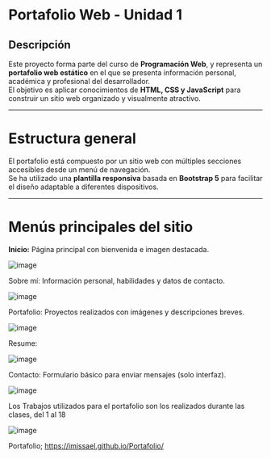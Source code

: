 # Portafolio Web - Unidad 1

## Descripción

Este proyecto forma parte del curso de **Programación Web**, y representa un **portafolio web estático** en el que se presenta información personal, académica y profesional del desarrollador.  
El objetivo es aplicar conocimientos de **HTML, CSS y JavaScript** para construir un sitio web organizado y visualmente atractivo.

---

# Estructura general

El portafolio está compuesto por un sitio web con múltiples secciones accesibles desde un menú de navegación.  
Se ha utilizado una **plantilla responsiva** basada en **Bootstrap 5** para facilitar el diseño adaptable a diferentes dispositivos.

---

# Menús principales del sitio


**Inicio:** Página principal con bienvenida e imagen destacada.


![image](https://github.com/user-attachments/assets/55962c4f-4695-4687-bd61-2a7fb1214e99)


Sobre mí: Información personal, habilidades y datos de contacto.


![image](https://github.com/user-attachments/assets/bd65c5ba-93fe-43a1-b350-c9f50b4e3c57)


Portafolio: Proyectos realizados con imágenes y descripciones breves.


![image](https://github.com/user-attachments/assets/9a7e8b34-28aa-4abd-b534-a452df6e9ce0)


Resume:


![image](https://github.com/user-attachments/assets/819de122-48c4-421b-ac3a-94402b5afca2)



Contacto: Formulario básico para enviar mensajes (solo interfaz).


![image](https://github.com/user-attachments/assets/4da4c844-dfd5-44fd-a897-a4d98123b2f7)


Los Trabajos utilizados para el portafolio son los realizados durante las clases, del 1 al 18


![image](https://github.com/user-attachments/assets/a345edbc-3e9a-4717-9a90-89271f845eba)


Portafolio;  https://imissael.github.io/Portafolio/
